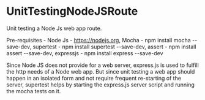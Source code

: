 # UnitTestingNodeJSRoute
Unit testing a Node Js web app route.

Pre-requisites - Node Js - https://nodejs.org, Mocha - npm install mocha --save-dev, supertest - npm install supertest --save-dev, assert - npm install assert --save-dev, expressjs - npm install express --save-dev

Since Node JS does not provide for a web server, express.js is used to fulfill the http needs of a Node web app. But since unit testing a web app should happen in an isolated form and not require frequent re-starting of the server, supertest helps by starting the express.js server script and running the mocha tests on it.

